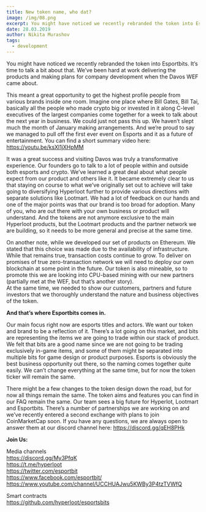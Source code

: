 ```yaml
---
title: New token name, who dat?
image: /img/08.png
excerpt: You might have noticed we recently rebranded the token into Esportbits. It’s time to talk a bit about that.
date: 28.03.2019
author: Nikita Murashov
tags:
  - development
---
```


You might have noticed we recently rebranded the token into Esportbits. It’s time to talk a bit about that.
We’ve been hard at work delivering the products and making plans for company development when the Davos WEF came about. 

This meant a great opportunity to get the highest profile people from various brands inside one room. 
Imagine one place where Bill Gates, Bill Tai, basically all the people who made crypto big or invested in it along C-level executives of the largest companies come together for a week to talk about the next year in business. 
We could just not pass this up. We haven’t slept much the month of January making arrangements. 
And we’re proud to say we managed to pull off the first ever event on Esports and it as a future of entertainment. 
You can find a short summary video here: https://youtu.be/ksXl1jXHpMM

It was a great success and visiting Davos was truly a transformative experience. Our founders go to talk to a lot of people within and outside both esports and crypto. 
We’ve learned a great deal about what people expect from our product and others like it. 
It became extremely clear to us that staying on course to what we’ve originally set out to achieve will take going to diversifying Hyperloot further to provide various directions with separate solutions like Lootmart. We had a lot of feedback on our hands and one of the major points was that our brand is too broad for adoption. 
Many of you, who are out there with your own business or product will understand. 
And the tokens are not anymore exclusive to the main Hyperloot products, but the Lootmart products and the partner network we are building, so it needs to be more general and precise at the same time. 

On another note, while we developed our set of products on Ethereum. 
We stated that this choice was made due to the availability of infrastructure. 
While that remains true, transaction costs continue to grow. 
To deliver on promises of true zero-transaction network we will need to deploy our own blockchain at some point in the future.
Our token is also mineable, so to promote this we are looking into CPU-based mining with our new partners (partially met at the WEF, but that’s another story).   
At the same time, we needed to show our customers, partners and future investors that we thoroughly understand the nature and business objectives of the token.

**And that’s where Esportbits comes in.**

Our main focus right now are esports titles and actors. 
We want our token and brand to be a reflection of it. 
There’s a lot going on this market, and bits are representing the items we are going to trade within our stack of product. 
We felt that bits are a good name since we are not going to be trading exclusively in-game items, and some of them might be separated into multiple bits for game design or product purposes. 
Esports is obviously the best business opportunity out there, so the naming comes together quite easily.
We can’t change everything at the same time, but for now the token ticker will remain the same. 

There might be a few changes to the token design down the road, but for now all things remain the same. 
The token aims and features you can find in our FAQ remain the same. 
Our team sees a big future for Hyperlot, Lootmart and Esportbits. 
There’s a number of partnerships we are working on and we’ve recently entered a second exchange with plans to join CoinMarketCap soon. 
If you have any questions, we are always open to answer them at our discord channel here: https://discord.gg/qEH8PHk 

**Join Us:**

Media channels</br>
https://discord.gg/My3PfqK</br>
https://t.me/hyperloot</br>
https://twitter.com/esportbit</br>
https://www.facebook.com/esportbit/</br>
https://www.youtube.com/channel/UCCHUAJwu5KWBy3P4tzTVWfQ</br>

Smart contracts</br>
https://github.com/hyperloot/esportsbits
